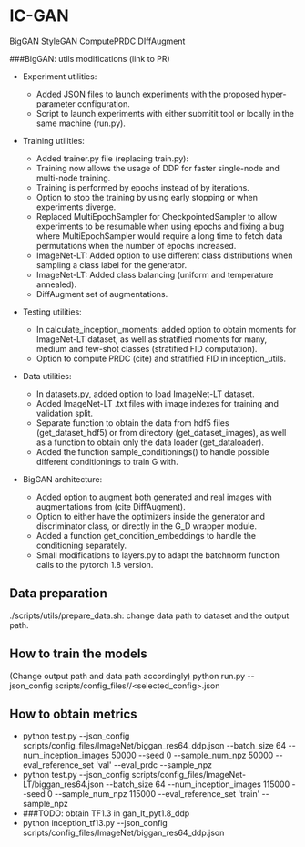 # IC-GAN

BigGAN
StyleGAN
ComputePRDC
DIffAugment



###BigGAN: utils modifications (link to PR)
* Experiment utilities:
    * Added JSON files to launch experiments with the proposed hyper-parameter configuration.
    * Script to launch experiments with either submitit tool or locally in the same machine (run.py). 


* Training utilities: 
    * Added trainer.py file (replacing train.py):
    * Training now allows the usage of DDP for faster single-node and multi-node training.
    * Training is performed by epochs instead of by iterations.
    * Option to stop the training by using early stopping or when experiments diverge. 
    * Replaced MultiEpochSampler  for CheckpointedSampler to allow experiments to be resumable when using epochs and fixing a bug where MultiEpochSampler would require a long time to fetch data permutations when the number of epochs increased.
    * ImageNet-LT: Added option to use different class distributions when sampling a class label for the generator.
    * ImageNet-LT: Added class balancing (uniform and temperature annealed).
    * DiffAugment set of augmentations.

* Testing utilities:
    * In calculate_inception_moments: added option to obtain moments for ImageNet-LT dataset, as well as stratified moments for many, medium and few-shot classes (stratified FID computation).
    * Option to compute PRDC (cite) and stratified FID in inception_utils.
    
* Data utilities:
    * In datasets.py, added option to load ImageNet-LT dataset.
    * Added ImageNet-LT .txt files with image indexes for training and validation split. 
    * Separate function to obtain the data from hdf5 files (get_dataset_hdf5) or from directory (get_dataset_images), as well as a function to obtain only the data loader (get_dataloader). 
    * Added the function sample_conditionings() to handle possible different conditionings to train G with.

* BigGAN architecture:
    * Added option to augment both generated and real images with augmentations from (cite DiffAugment).
    * Option to either have the optimizers inside the generator and discriminator class, or directly in the G_D wrapper module.
    * Added a function get_condition_embeddings to handle the conditioning separately.
    * Small modifications to layers.py to adapt the batchnorm function calls to the pytorch 1.8 version. 
    
    
## Data preparation 
./scripts/utils/prepare_data.sh: change data path to dataset and the output path.
## How to train the models
(Change output path and data path accordingly)
python run.py --json_config scripts/config_files/<dataset>/<selected_config>.json
## How to obtain metrics
* python test.py --json_config scripts/config_files/ImageNet/biggan_res64_ddp.json --batch_size 64 --num_inception_images 50000 --seed 0 --sample_num_npz 50000 --eval_reference_set 'val' --eval_prdc --sample_npz
* python test.py --json_config scripts/config_files/ImageNet-LT/biggan_res64.json --batch_size 64 --num_inception_images 115000 --seed 0 --sample_num_npz 115000 --eval_reference_set 'train' --sample_npz
* ###TODO: obtain TF1.3 in gan_lt_pyt1.8_ddp
* python inception_tf13.py --json_config scripts/config_files/ImageNet/biggan_res64_ddp.json